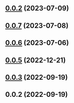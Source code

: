 ## [0.0.2](https://github.com/nitedani/vite-plugin-ssr-adapters/compare/v0.0.7...v0.0.2) (2023-07-09)



## [0.0.7](https://github.com/nitedani/vite-plugin-ssr-adapters/compare/v0.0.6...v0.0.7) (2023-07-08)



## [0.0.6](https://github.com/nitedani/vite-plugin-ssr-adapters/compare/v0.0.5...v0.0.6) (2023-07-06)



## [0.0.5](https://github.com/nitedani/vite-plugin-ssr-adapters/compare/v0.0.3...v0.0.5) (2022-12-21)



## [0.0.3](https://github.com/nitedani/vite-plugin-ssr-adapters/compare/v0.0.2...v0.0.3) (2022-09-19)



## 0.0.2 (2022-09-19)



